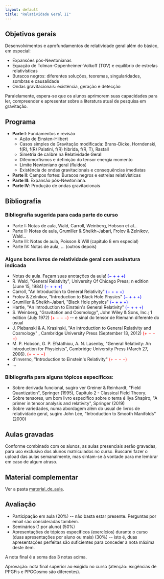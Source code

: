 ```yaml
---
layout: default
title: "Relatividade Geral II"
---
```

## Objetivos gerais

Desenvolvimentos e aprofundamentos de relatividade geral além do básico, em especial: 
* Expansões pós-Newtonianas
* Equação de Tolman-Oppenheimer-Volkoff (TOV) e equilíbrio de estrelas relativísticas
* Buracos negros: diferentes soluções, teoremas, singularidades, sombras e causalidade
* Ondas gravitacionais: existência, geração e detecção

Paralelamente, espera-se que os alunos aprimorem suas capacidades para ler, compreender e apresentar sobre a literatura atual de pesquisa em gravitação.

## Programa
 - **Parte I**: Fundamentos e revisão
   - Ação de Einsten-Hilbert 
   - Casos simples de Gravitação modificada: Brans-Dicke, Horndenski, f(R), f(R) Palatini, f(R) hibrida, f(R, T), Rastall
   - Simetria de calibre na Relatividade Geral
   - Difeomorfismos e definição do tensor energia momento
   - Limite Newtoniano geral (fluidos)
   - Existência de ondas gravitacionais e consequências imediatas
  - **Parte II**: Campos fortes: Buracos negros e estrelas relativísticas
  - **Parte III**: Expansão pós-Newtoniana. 
  - **Parte IV**: Produção de ondas gravitacionais 

## Bibliografia

### Bibliografia sugerida para cada parte do curso
  - Parte I: Notas de aula, Wald, Carroll, Weinberg, Hobson et al...
  - Parte II: Notas de aula, Grumiller & Sheikh-Jabari, Frolov & Zelnikov, Wald...
  - Parte III: Notas de aula, Poisson & Will (capítulo 8 em especial)
  - Parte IV: Notas de aula, ... (outros depois)

### Alguns bons livros de relatividade geral com assinatura indicada

* Notas de aula. Façam suas anotações da aula! <span style="color: blue;">(&minus; + + +)</span>
* R. Wald, "General Relativity", University Of Chicago Press; n edition (June 15, 1984) <span style="color: blue;">(&minus; + + +)</span>
* Carroll, "An Introduction to General Relativity" <span style="color: blue;"> (&minus; + + +)</span>
* Frolov & Zelnikov, "Introduction to Black Hole Physics" <span style="color: blue;">(&minus; + + +)</span>
* Grumiller & Sheikh-Jabari, "Black Hole physics" <span style="color: blue;">(&minus; + + +)</span>
* Hartle, "An Introduction to Einstein's General Relativity" <span style="color: blue;">(&minus; + + +)</span>
* S. Weinberg, "Gravitation and Cosmology", John Wiley & Sons, Inc.; 1 edition (July 1972) <span style="color: red;">(+ &minus; &minus; &minus;)</span> -- e sinal do tensor de Riemann diferente do usual
* J. Plebanski & A. Krasinski, "An introduction to General Relativity and Cosmology" , Cambridge University Press (September 13, 2012) <span style="color: red;">(+ &minus; &minus; &minus;)</span>
* ​M. P. Hobson, G. P. Efstathiou, A. N. Lasenby, "General Relativity: An Introduction for Physicists", Cambridge University Press (March 27, 2006).​ <span style="color: red;">(+ &minus; &minus; &minus;)</span>
* d'Inverno, "Introduction to Einstein's Relativity" <span style="color: red;">(+ &minus; &minus; &minus;)</span>
* ...

### Bibliografia para alguns tópicos específicos:
* Sobre derivada funcional, sugiro ver Greiner & Reinhardt, "Field Quantization", Springer (1995), Capítulo 2 - Classical Field Theory.
* Sobre tensores, um bom livro específico sobre o tema é Ilya Shapiro, "A primer in tensor analysis and relativity", Springer (2019)
* Sobre variedades, numa abordagem além do usual de livros de relatividade geral, sugiro John Lee, "Introduction to Smooth Manifolds" (2000)

## Aulas gravadas

Conforme combinado com os alunos, as aulas presenciais serão gravadas, para uso exclusivo dos alunos matriculados no curso. Buscarei fazer o upload das aulas semanalmente, mas sintam-se à vontade para me lembrar em caso de algum atraso.

## Material complementar

Ver a pasta [material_de_aula](https://github.com/davi-rodrigues/GRII-2024/tree/main/material_de_aula). 

## Avaliação
* Participação em aula (20%) -- não basta estar presente. Perguntas por email são  consideradas também.
* Seminários (1 por aluno) (50%)
* Apresentações de tópicos específicos (exercícios) durante o curso (duas apresentações por aluno ou mais) (30%) -- isto é, duas apresentações perfeitas são suficientes para conceder a nota máxima deste item.

A nota final é a soma das 3 notas acima.

Aprovação: nota final superior ao exigido no curso (atenção: exigências de PPGFis e PPGCosmo são diferentes).


